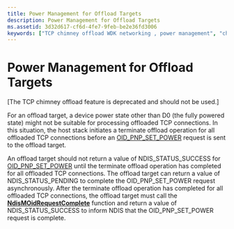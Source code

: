 ```yaml
---
title: Power Management for Offload Targets
description: Power Management for Offload Targets
ms.assetid: 3d32d617-cf6d-4fe7-9feb-be2e36fd3006
keywords: ["TCP chimney offload WDK networking , power management", "chimney offload WDK networking , power management", "power management WDK networking , TCP chimney offload"]
---
```


# Power Management for Offload Targets


\[The TCP chimney offload feature is deprecated and should not be used.\]

For an offload target, a device power state other than D0 (the fully powered state) might not be suitable for processing offloaded TCP connections. In this situation, the host stack initiates a terminate offload operation for all offloaded TCP connections before an [OID\_PNP\_SET\_POWER](https://msdn.microsoft.com/library/windows/hardware/ff569780) request is sent to the offload target.

An offload target should not return a value of NDIS\_STATUS\_SUCCESS for [OID\_PNP\_SET\_POWER](https://msdn.microsoft.com/library/windows/hardware/ff569780) until the terminate offload operation has completed for all offloaded TCP connections. The offload target can return a value of NDIS\_STATUS\_PENDING to complete the OID\_PNP\_SET\_POWER request asynchronously. After the terminate offload operation has completed for all offloaded TCP connections, the offload target must call the [**NdisMOidRequestComplete**](https://msdn.microsoft.com/library/windows/hardware/ff563622) function and return a value of NDIS\_STATUS\_SUCCESS to inform NDIS that the OID\_PNP\_SET\_POWER request is complete.

 

 





